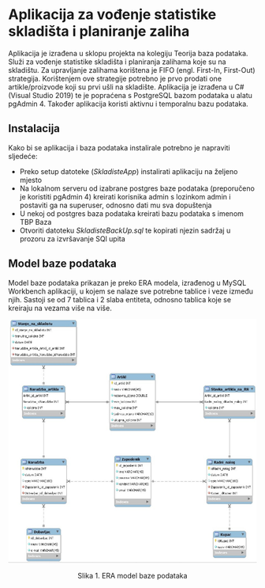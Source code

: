 # Aplikacija za vođenje statistike skladišta i planiranje zaliha
Aplikacija je izrađena u sklopu projekta na kolegiju Teorija baza podataka. Služi za vođenje statistike skladišta i planiranja zalihama koje su na skladištu. Za upravljanje zalihama korištena je FIFO (engl. First-In, First-Out) strategija. Korištenjem ove strategije potrebno je prvo prodati one artikle/proizvode koji su prvi ušli na skladište. Aplikacija je izrađena u C# (Visual Studio 2019) te je popraćena s PostgreSQL bazom podataka u alatu pgAdmin 4. Također aplikacija koristi aktivnu i temporalnu bazu podataka.

## Instalacija
Kako bi se aplikacija i baza podataka instalirale potrebno je napraviti sljedeće:
* Preko setup datoteke (*SkladisteApp*) instalirati aplikaciju na željeno mjesto
* Na lokalnom serveru od izabrane postgres baze podataka (preporučeno je koristiti pgAdmin 4) kreirati korisnika admin s lozinkom  admin i postaviti ga na superuser, odnosno dati mu sva dopuštenja
* U nekoj od postgres baza podataka kreirati bazu podataka s imenom TBP Baza
* Otvoriti datoteku *SkladisteBackUp.sql* te kopirati njezin sadržaj u prozoru za izvršavanje SQl upita

## Model baze podataka
Model baze podataka prikazan je preko ERA modela, izrađenog u MySQL Workbench aplikaciji, u kojem se nalaze sve potrebne tablice i veze između njih. Sastoji se od 7 tablica i 2 slaba entiteta, odnosno tablica koje se kreiraju na vezama više na više. 

![](https://github.com/agrgosevic/SkladisteApp/blob/master/Latex/slike/ERA.jpeg?raw=true)
<p align="center"> Slika 1. ERA model baze podataka </p>
